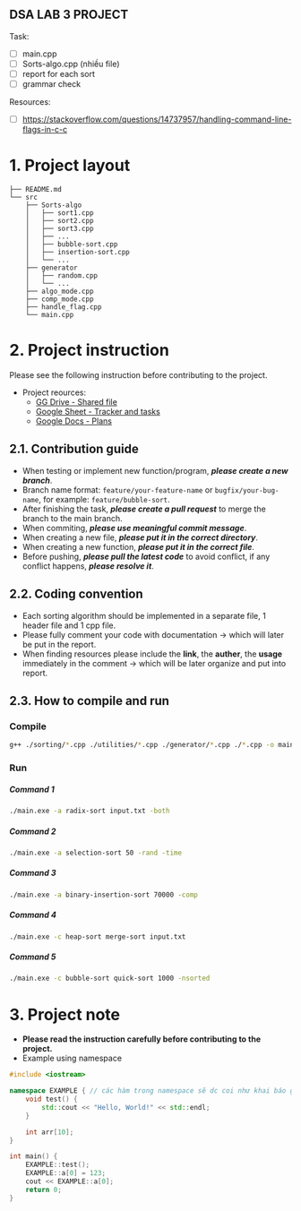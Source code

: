 DSA LAB 3 PROJECT
-----

Task:
- [ ] main.cpp
- [ ] Sorts-algo.cpp (nhiều file)
- [ ] report for each sort
- [ ] grammar check

Resources:
- [ ] https://stackoverflow.com/questions/14737957/handling-command-line-flags-in-c-c

# 1. Project layout

```
├── README.md
└── src
    ├── Sorts-algo
    │   ├── sort1.cpp
    │   ├── sort2.cpp
    │   ├── sort3.cpp
    │   ├── ...
    │   ├── bubble-sort.cpp
    │   ├── insertion-sort.cpp
    │   └── ...
    ├── generator
    │   ├── random.cpp
    │   └── ...
    ├── algo_mode.cpp
    ├── comp_mode.cpp
    ├── handle_flag.cpp
    └── main.cpp
```

# 2. Project instruction

Please see the following instruction before contributing to the project.

- Project reources:
  - [GG Drive - Shared file](https://drive.google.com/drive/folders/1ARHfGqGj3kW9vfU4NAgbxI0xlBNXLX6B)
  - [Google Sheet - Tracker and tasks](https://docs.google.com/spreadsheets/d/1jMFHndw8d01Gd_p4Hpa7Q8BHr0yV5d8feLV_-OxdTNg/edit?gid=0#gid=0)
  - [Google Docs - Plans](https://docs.google.com/document/d/17BnA6_zkislC-q6fEvfqG6uKU3U3m12dr-STX8jEvsc/edit)

## 2.1. Contribution guide
- When testing or implement new function/program, ***please create a new branch***.
- Branch name format: `feature/your-feature-name` or `bugfix/your-bug-name`, for example: `feature/bubble-sort`.
- After finishing the task, ***please create a pull request*** to merge the branch to the main branch.
- When commiting, ***please use meaningful commit message***.
- When creating a new file, ***please put it in the correct directory***.
- When creating a new function, ***please put it in the correct file***.
- Before pushing, ***please pull the latest code*** to avoid conflict, if any conflict happens, ***please resolve it***.

## 2.2. Coding convention

- Each sorting algorithm should be implemented in a separate file, 1 header file and 1 cpp file.
- Please fully comment your code with documentation -> which will later be put in the report.
- When finding resources please include the **link**, the **auther**, the **usage** immediately in the comment -> which will be later organize and put into report.

## 2.3. How to compile and run

### Compile
```bash
g++ ./sorting/*.cpp ./utilities/*.cpp ./generator/*.cpp ./*.cpp -o main.exe
```

### Run
##### Command 1
```bash
./main.exe -a radix-sort input.txt -both
```

##### Command 2
```bash
./main.exe -a selection-sort 50 -rand -time
```

##### Command 3
```bash
./main.exe -a binary-insertion-sort 70000 -comp
```

##### Command 4
```bash
./main.exe -c heap-sort merge-sort input.txt
```

##### Command 5
```bash
./main.exe -c bubble-sort quick-sort 1000 -nsorted
```


# 3. Project note

- **Please read the instruction carefully before contributing to the project.**
- Example using namespace
```cpp
#include <iostream>

namespace EXAMPLE { // các hàm trong namespace sẽ dc coi như khai báo global, nhưng chỉ khác là muốn gọi thì phải có <tên namespace>::<tên hàm>
    void test() {
        std::cout << "Hello, World!" << std::endl;
    }

    int arr[10];
}

int main() {
    EXAMPLE::test();
    EXAMPLE::a[0] = 123;
    cout << EXAMPLE::a[0];
    return 0;
}
```